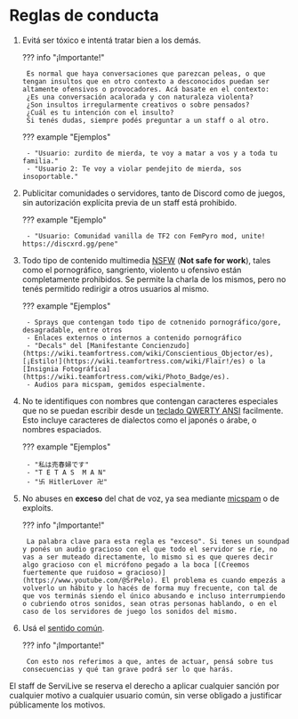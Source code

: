 # Reglas de conducta

1. Evitá ser tóxico e intentá tratar bien a los demás.

    ??? info "¡Importante!"

        Es normal que haya conversaciones que parezcan peleas, o que tengan insultos que en otro contexto a desconocidos puedan ser altamente ofensivos o provocadores. Acá basate en el contexto:  
        ¿Es una conversación acalorada y con naturaleza violenta?  
        ¿Son insultos irregularmente creativos o sobre pensados?  
        ¿Cuál es tu intención con el insulto?  
        Si tenés dudas, siempre podés preguntar a un staff o al otro.

    ??? example "Ejemplos"

        - "Usuario: zurdito de mierda, te voy a matar a vos y a toda tu familia."
        - "Usuario 2: Te voy a violar pendejito de mierda, sos insoportable."

2. Publicitar comunidades o servidores, tanto de Discord como de juegos, sin autorización explícita previa de un staff está prohibido.

    ??? example "Ejemplo"

        - "Usuario: Comunidad vanilla de TF2 con FemPyro mod, unite! https://discxrd.gg/pene"

3. Todo tipo de contenido multimedia [NSFW](https://wikipedia.org/wiki/NSFW) (**Not safe for work**), tales como el pornográfico, sangriento, violento u ofensivo están completamente prohibidos. Se permite la charla de los mismos, pero no tenés permitido redirigir a otros usuarios al mismo.

    ??? example "Ejemplos"

        - Sprays que contengan todo tipo de cotnenido pornográfico/gore, desagradable, entre otros
        - Enlaces externos o internos a contenido pornográfico
        - "Decals" del [Manifestante Concienzudo](https://wiki.teamfortress.com/wiki/Conscientious_Objector/es), [¡Estilo!](https://wiki.teamfortress.com/wiki/Flair!/es) o la [Insignia Fotográfica](https://wiki.teamfortress.com/wiki/Photo_Badge/es).
        - Audios para micspam, gemidos especialmente.

4. No te identifiques con nombres que contengan caracteres especiales que no se puedan escribir desde un [teclado QWERTY ANSI](https://wikipedia.org/wiki/QWERTY) facilmente. Esto incluye caracteres de dialectos como el japonés o árabe, o nombres espaciados.

    ??? example "Ejemplos"

        - "私は売春婦です"
        - "T E T A S  M A N"
        - "卐 HitlerLover 卍"

5. No abuses en **exceso** del chat de voz, ya sea mediante [micspam](https://www.urbandictionary.com/define.php?term=Mic+Spam) o de exploits.

    ??? info "¡Importante!"

        La palabra clave para esta regla es "exceso". Si tenes un soundpad y ponés un audio gracioso con el que todo el servidor se ríe, no vas a ser muteado directamente, lo mismo si es que queres decir algo gracioso con el micrófono pegado a la boca [(Creemos fuertemente que ruidoso = gracioso)](https://www.youtube.com/@SrPelo). El problema es cuando empezás a volverlo un hábito y lo hacés de forma muy frecuente, con tal de que vos terminás siendo el único abusando e incluso interrumpiendo o cubriendo otros sonidos, sean otras personas hablando, o en el caso de los servidores de juego los sonidos del mismo.

6. Usá el [sentido común](../assets/sentido-comun.png).

    ??? info "¡Importante!"

        Con esto nos referimos a que, antes de actuar, pensá sobre tus consecuencias y qué tan grave podrá ser lo que harás.

El staff de ServiLive se reserva el derecho a aplicar cualquier sanción por cualquier motivo a cualquier usuario común, sin verse obligado a justificar públicamente los motivos.